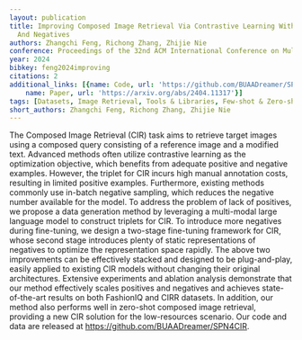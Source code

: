 ```yaml
---
layout: publication
title: Improving Composed Image Retrieval Via Contrastive Learning With Scaling Positives
  And Negatives
authors: Zhangchi Feng, Richong Zhang, Zhijie Nie
conference: Proceedings of the 32nd ACM International Conference on Multimedia
year: 2024
bibkey: feng2024improving
citations: 2
additional_links: [{name: Code, url: 'https://github.com/BUAADreamer/SPN4CIR.'}, {
    name: Paper, url: 'https://arxiv.org/abs/2404.11317'}]
tags: [Datasets, Image Retrieval, Tools & Libraries, Few-shot & Zero-shot, Self-Supervised]
short_authors: Zhangchi Feng, Richong Zhang, Zhijie Nie
---
```

The Composed Image Retrieval (CIR) task aims to retrieve target images using
a composed query consisting of a reference image and a modified text. Advanced
methods often utilize contrastive learning as the optimization objective, which
benefits from adequate positive and negative examples. However, the triplet for
CIR incurs high manual annotation costs, resulting in limited positive
examples. Furthermore, existing methods commonly use in-batch negative
sampling, which reduces the negative number available for the model. To address
the problem of lack of positives, we propose a data generation method by
leveraging a multi-modal large language model to construct triplets for CIR. To
introduce more negatives during fine-tuning, we design a two-stage fine-tuning
framework for CIR, whose second stage introduces plenty of static
representations of negatives to optimize the representation space rapidly. The
above two improvements can be effectively stacked and designed to be
plug-and-play, easily applied to existing CIR models without changing their
original architectures. Extensive experiments and ablation analysis demonstrate
that our method effectively scales positives and negatives and achieves
state-of-the-art results on both FashionIQ and CIRR datasets. In addition, our
method also performs well in zero-shot composed image retrieval, providing a
new CIR solution for the low-resources scenario. Our code and data are released
at https://github.com/BUAADreamer/SPN4CIR.
